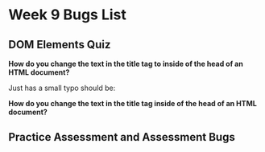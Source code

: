 # Week 9 Bugs List

## DOM Elements Quiz

 **How do you change the text in the title tag to inside of the head of an HTML document?**

Just has a small typo should be:

**How do you change the text in the title tag inside of the head of an HTML document?**

## Practice Assessment and Assessment Bugs
